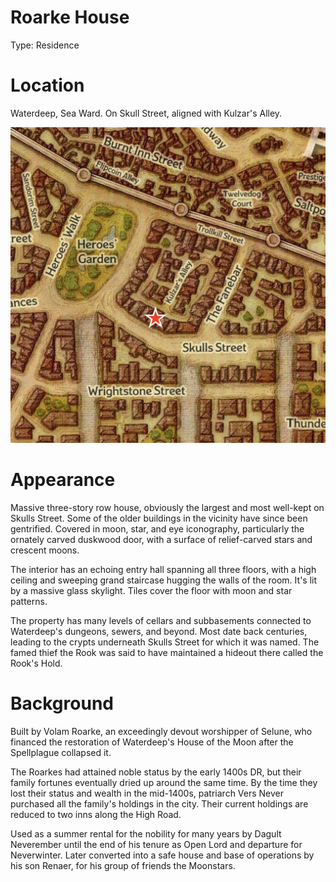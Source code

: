# Roarke House

Type: Residence

# Location

Waterdeep, Sea Ward. On Skull Street, aligned with Kulzar's Alley.

![Roarke%20House%20959c4bc676164404a8acf5b39bbfeb4c/Screen_Shot_2021-01-09_at_4.37.33_PM.png](Screen_Shot_2021-01-09_at_4.37.33_PM.png)

# Appearance

Massive three-story row house, obviously the largest and most well-kept on Skulls Street. Some of the older buildings in the vicinity have since been gentrified. Covered in moon, star, and eye iconography, particularly the ornately carved duskwood door, with a surface of relief-carved stars and crescent moons.

The interior has an echoing entry hall spanning all three floors, with a high ceiling and sweeping grand staircase hugging the walls of the room. It's lit by a massive glass skylight. Tiles cover the floor with moon and star patterns.

The property has many levels of cellars and subbasements connected to Waterdeep's dungeons, sewers, and beyond. Most date back centuries, leading to the crypts underneath Skulls Street for which it was named. The famed thief the Rook was said to have maintained a hideout there called the Rook's Hold.

# Background

Built by Volam Roarke, an exceedingly devout worshipper of Selune, who financed the restoration of Waterdeep's House of the Moon after the Spellplague collapsed it.

The Roarkes had attained noble status by the early 1400s DR, but their family fortunes eventually dried up around the same time. By the time they lost their status and wealth in the mid-1400s, patriarch Vers Never purchased all the family's holdings in the city. Their current holdings are reduced to two inns along the High Road.

Used as a summer rental for the nobility for many years by Dagult Neverember until the end of his tenure as Open Lord and departure for Neverwinter. Later converted into a safe house and base of operations by his son Renaer, for his group of friends the Moonstars.